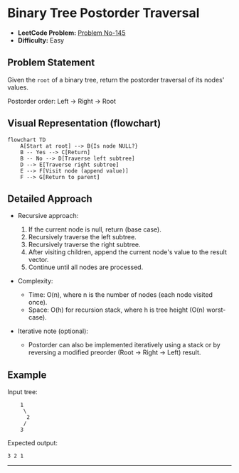 # Binary Tree Postorder Traversal

- **LeetCode Problem:** [Problem No-145](https://leetcode.com/problems/binary-tree-postorder-traversal/)
- **Difficulty:** Easy

## Problem Statement

Given the `root` of a binary tree, return the postorder traversal of its nodes' values.

Postorder order: Left -> Right -> Root

## Visual Representation (flowchart)

```mermaid
flowchart TD
    A[Start at root] --> B{Is node NULL?}
    B -- Yes --> C[Return]
    B -- No --> D[Traverse left subtree]
    D --> E[Traverse right subtree]
    E --> F[Visit node (append value)]
    F --> G[Return to parent]
```

## Detailed Approach

- Recursive approach:
  1. If the current node is null, return (base case).
  2. Recursively traverse the left subtree.
  3. Recursively traverse the right subtree.
  4. After visiting children, append the current node's value to the result vector.
  5. Continue until all nodes are processed.

- Complexity:
  - Time: O(n), where n is the number of nodes (each node visited once).
  - Space: O(h) for recursion stack, where h is tree height (O(n) worst-case).

- Iterative note (optional):
  - Postorder can also be implemented iteratively using a stack or by reversing a modified preorder (Root -> Right -> Left) result.


## Example

Input tree:
```
    1
     \
      2
     /
    3
```

Expected output:
```
3 2 1
```

---